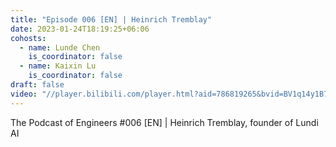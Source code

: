 ```yaml
---
title: "Episode 006 [EN] | Heinrich Tremblay"
date: 2023-01-24T18:19:25+06:06
cohosts:
  - name: Lunde Chen
    is_coordinator: false
  - name: Kaixin Lu
    is_coordinator: false
draft: false
video: "//player.bilibili.com/player.html?aid=786819265&bvid=BV1q14y1B7NF&cid=1223365910&p=1"
---
```


The Podcast of Engineers #006 [EN] | Heinrich Tremblay, founder of Lundi AI
